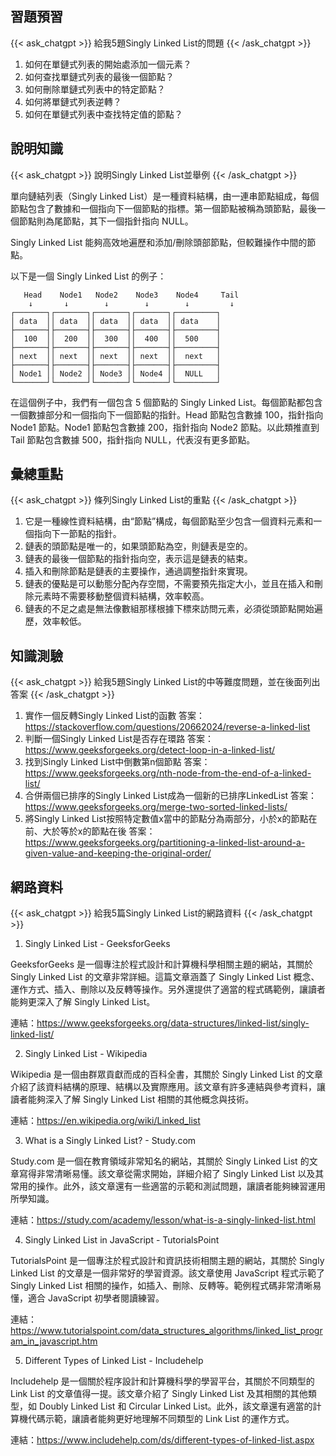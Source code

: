 ## 習題預習
{{< ask_chatgpt >}}
給我5題Singly Linked List的問題
{{< /ask_chatgpt >}}



1. 如何在單鏈式列表的開始處添加一個元素？
2. 如何查找單鏈式列表的最後一個節點？
3. 如何刪除單鏈式列表中的特定節點？
4. 如何將單鏈式列表逆轉？
5. 如何在單鏈式列表中查找特定值的節點？   

## 說明知識
{{< ask_chatgpt >}}
說明Singly Linked List並舉例
{{< /ask_chatgpt >}}



單向鏈結列表（Singly Linked List）是一種資料結構，由一連串節點組成，每個節點包含了數據和一個指向下一個節點的指標。第一個節點被稱為頭節點，最後一個節點則為尾節點，其下一個指針指向 NULL。

Singly Linked List 能夠高效地遍歷和添加/刪除頭部節點，但較難操作中間的節點。

以下是一個 Singly Linked List 的例子：

```
   Head    Node1   Node2    Node3    Node4     Tail
    ↓       ↓        ↓        ↓        ↓         ↓
┌───────┐┌───────┐┌───────┐┌───────┐┌─────────┐
│ data  ││ data  ││ data  ││ data  ││ data    │
├───────┤├───────┤├───────┤├───────┤├─────────┤
│  100  ││  200  ││  300  ││  400  ││  500    │
├───────┤├───────┤├───────┤├───────┤├─────────┤
│ next  ││ next  ││ next  ││ next  ││  next   │
├───────┤├───────┤├───────┤├───────┤├─────────┤
│ Node1 ││ Node2 ││ Node3 ││ Node4 ││  NULL   │
└───────┘└───────┘└───────┘└───────┘└─────────┘
```

在這個例子中，我們有一個包含 5 個節點的 Singly Linked List。每個節點都包含一個數據部分和一個指向下一個節點的指針。Head 節點包含數據 100，指針指向 Node1 節點。Node1 節點包含數據 200，指針指向 Node2 節點。以此類推直到 Tail 節點包含數據 500，指針指向 NULL，代表沒有更多節點。   

## 彙總重點
{{< ask_chatgpt >}}
條列Singly Linked List的重點
{{< /ask_chatgpt >}}



1. 它是一種線性資料結構，由“節點”構成，每個節點至少包含一個資料元素和一個指向下一節點的指針。
2. 鏈表的頭節點是唯一的，如果頭節點為空，則鏈表是空的。
3. 鏈表的最後一個節點的指針指向空，表示這是鏈表的結束。
4. 插入和刪除節點是鏈表的主要操作，通過調整指針來實現。
5. 鏈表的優點是可以動態分配內存空間，不需要預先指定大小，並且在插入和刪除元素時不需要移動整個資料結構，效率較高。
6. 鏈表的不足之處是無法像數組那樣根據下標來訪問元素，必須從頭節點開始遍歷，效率較低。   

## 知識測驗
{{< ask_chatgpt >}}
給我5題Singly Linked List的中等難度問題，並在後面列出答案
{{< /ask_chatgpt >}}



1. 實作一個反轉Singly Linked List的函數
   答案：https://stackoverflow.com/questions/20662024/reverse-a-linked-list
2. 判斷一個Singly Linked List是否存在環路
   答案：https://www.geeksforgeeks.org/detect-loop-in-a-linked-list/
3. 找到Singly Linked List中倒數第n個節點
   答案：https://www.geeksforgeeks.org/nth-node-from-the-end-of-a-linked-list/
4. 合併兩個已排序的Singly Linked List成為一個新的已排序LinkedList
   答案：https://www.geeksforgeeks.org/merge-two-sorted-linked-lists/
5. 將Singly Linked List按照特定數值x當中的節點分為兩部分，小於x的節點在前、大於等於x的節點在後
   答案：https://www.geeksforgeeks.org/partitioning-a-linked-list-around-a-given-value-and-keeping-the-original-order/   

## 網路資料
{{< ask_chatgpt >}}
給我5篇Singly Linked List的網路資料
{{< /ask_chatgpt >}}



1. Singly Linked List - GeeksforGeeks

GeeksforGeeks 是一個專注於程式設計和計算機科學相關主題的網站，其關於 Singly Linked List 的文章非常詳細。這篇文章涵蓋了 Singly Linked List 概念、運作方式、插入、刪除以及反轉等操作。另外還提供了適當的程式碼範例，讓讀者能夠更深入了解 Singly Linked List。

連結：https://www.geeksforgeeks.org/data-structures/linked-list/singly-linked-list/

2. Singly Linked List - Wikipedia

Wikipedia 是一個由群眾貢獻而成的百科全書，其關於 Singly Linked List 的文章介紹了該資料結構的原理、結構以及實際應用。該文章有許多連結與參考資料，讓讀者能夠深入了解 Singly Linked List 相關的其他概念與技術。

連結：https://en.wikipedia.org/wiki/Linked_list

3. What is a Singly Linked List? - Study.com

Study.com 是一個在教育領域非常知名的網站，其關於 Singly Linked List 的文章寫得非常清晰易懂。該文章從需求開始，詳細介紹了 Singly Linked List 以及其常用的操作。此外，該文章還有一些適當的示範和測試問題，讓讀者能夠練習運用所學知識。

連結：https://study.com/academy/lesson/what-is-a-singly-linked-list.html

4. Singly Linked List in JavaScript - TutorialsPoint

TutorialsPoint 是一個專注於程式設計和資訊技術相關主題的網站，其關於 Singly Linked List 的文章是一個非常好的學習資源。該文章使用 JavaScript 程式示範了 Singly Linked List 相關的操作，如插入、刪除、反轉等。範例程式碼非常清晰易懂，適合 JavaScript 初學者閱讀練習。

連結：https://www.tutorialspoint.com/data_structures_algorithms/linked_list_program_in_javascript.htm

5. Different Types of Linked List - Includehelp

Includehelp 是一個關於程序設計和計算機科學的學習平台，其關於不同類型的 Link List 的文章值得一提。該文章介紹了 Singly Linked List 及其相關的其他類型，如 Doubly Linked List 和 Circular Linked List。此外，該文章還有適當的計算機代碼示範，讓讀者能夠更好地理解不同類型的 Link List 的運作方式。

連結：https://www.includehelp.com/ds/different-types-of-linked-list.aspx   

